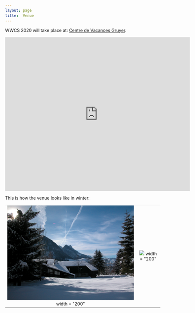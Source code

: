 ```yaml
---
layout: page
title:  Venue
---
```


WWCS 2020 will take place at: [Centre de Vacances Gruyer](http://www.centre-vacances-gruyere.ch/).

<!-- Add a description of the venue -->

<div class="mapouter"><div class="gmap_canvas"><iframe width="600" height="500" id="gmap_canvas" src="https://maps.google.com/maps?q=Centre%20de%20Vacances%20Viva%20Gruy%C3%A8re&t=&z=13&ie=UTF8&iwloc=&output=embed" frameborder="0" scrolling="no" marginheight="0" marginwidth="0"></iframe><a href="https://www.emojilib.com"></a></div><style>.mapouter{position:relative;text-align:right;height:500px;width:600px;}.gmap_canvas {overflow:hidden;background:none!important;height:500px;width:600px;}</style></div>

<!--  I used this website https://www.embedgooglemap.net/) -->

This is how the venue looks like in winter:

|                                         |           |
:-------------------------:|:-------------------------:
|<img src="/assets/image/chalet1.jpg" />  width = "200" |  <img src="/assets/image/chalet2.jpg" /> width = "200"|
